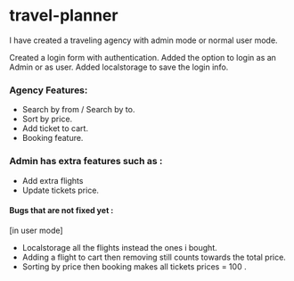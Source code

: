 # travel-planner

I have created a traveling agency with admin mode or normal user mode.

Created a login form with authentication.
Added the option to login as an Admin or as user.
Added localstorage to save the login info.

### Agency Features:

- Search by from / Search by to.
- Sort by price.
- Add ticket to cart.
- Booking feature.

### Admin has extra features such as :

- Add extra flights
- Update tickets price.

#### Bugs that are not fixed yet :

[in user mode]

- Localstorage all the flights instead the ones i bought.
- Adding a flight to cart then removing still counts towards the total price.
- Sorting by price then booking makes all tickets prices = 100 .
